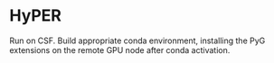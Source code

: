 # HyPER

Run on CSF.
Build appropriate conda environment, installing the PyG extensions on the remote GPU node after conda activation.
